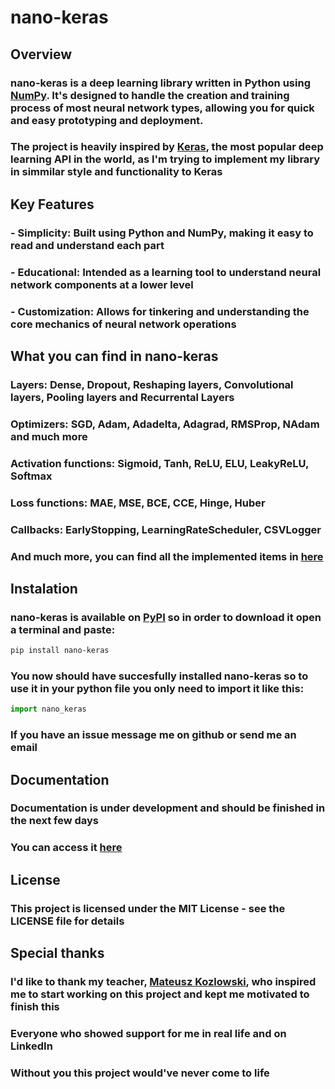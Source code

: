 # nano-keras

## Overview

### **nano-keras** is a deep learning library written in Python using [NumPy](https://numpy.org/). It's designed to handle the creation and training process of most neural network types, allowing you for quick and easy prototyping and deployment.

### The project is heavily inspired by [Keras](https://keras.io/), the most popular deep learning API in the world, as I'm trying to implement my library in simmilar style and functionality to Keras

## Key Features

### - Simplicity: Built using Python and NumPy, making it easy to read and understand each part

### - Educational: Intended as a learning tool to understand neural network components at a lower level

### - Customization: Allows for tinkering and understanding the core mechanics of neural network operations

## What you can find in nano-keras

### Layers: Dense, Dropout, Reshaping layers, Convolutional layers, Pooling layers and Recurrental Layers

### Optimizers: SGD, Adam, Adadelta, Adagrad, RMSProp, NAdam and much more

### Activation functions: Sigmoid, Tanh, ReLU, ELU, LeakyReLU, Softmax

### Loss functions: MAE, MSE, BCE, CCE, Hinge, Huber

### Callbacks: EarlyStopping, LearningRateScheduler, CSVLogger

### And much more, you can find all the implemented items in [here](https://github.com/MarcelWinterot/nano-keras/wiki/Feature-list)

## Instalation

### **nano-keras** is available on [PyPI](https://pypi.org/project/nano-keras/) so in order to download it open a terminal and paste:

```bash
pip install nano-keras
```

### You now should have succesfully installed nano-keras so to use it in your python file you only need to import it like this:

```py
import nano_keras
```

### If you have an issue message me on github or send me an email

## Documentation

### Documentation is under development and should be finished in the next few days

### You can access it [here](https://github.com/MarcelWinterot/nano-keras/wiki/Documentation)

## License

### This project is licensed under the MIT License - see the LICENSE file for details

## Special thanks

### I'd like to thank my teacher, [Mateusz Kozlowski](https://github.com/mattkozlowski/), who inspired me to start working on this project and kept me motivated to finish this

### Everyone who showed support for me in real life and on LinkedIn

### Without you this project would've never come to life
